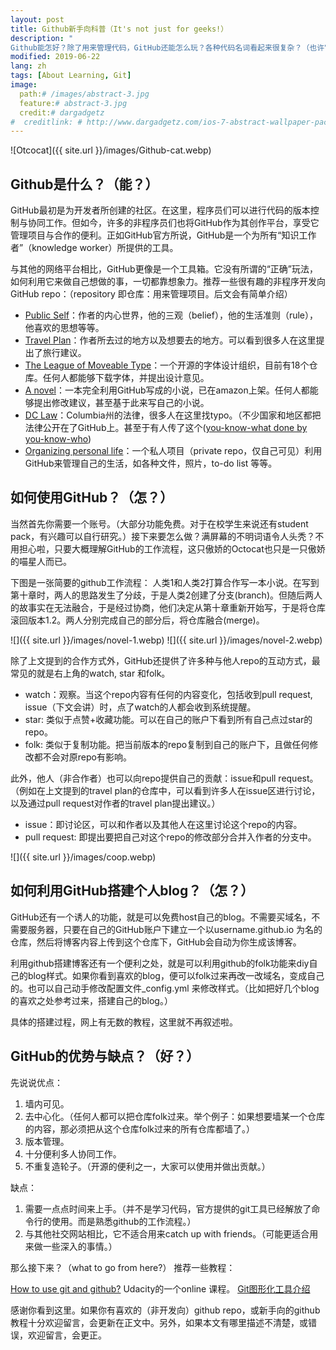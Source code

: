 ```yaml
---
layout: post
title: Github新手向科普（It's not just for geeks!）
description: "
Github能怎好？除了用来管理代码，GitHub还能怎么玩？各种代码名词看起来很复杂？（也许它只是只傲娇的猫星人啦～"
modified: 2019-06-22
lang: zh
tags: [About Learning, Git]
image:
  path:# /images/abstract-3.jpg
  feature:# abstract-3.jpg
  credit:# dargadgetz
#  creditlink: # http://www.dargadgetz.com/ios-7-abstract-wallpaper-pack-for-iphone-5-and-ipod-touch-retina/
---
```


![Otcocat]({{ site.url }}/images/Github-cat.webp)

## Github是什么？（能？）

GitHub最初是为开发者所创建的社区。在这里，程序员们可以进行代码的版本控制与协同工作。但如今，许多的非程序员们也将GitHub作为其创作平台，享受它管理项目与合作的便利。正如GitHub官方所说，GitHub是一个为所有“知识工作者”（knowledge worker）所提供的工具。

与其他的网络平台相比，GitHub更像是一个工具箱。它没有所谓的“正确”玩法，如何利用它来做自己想做的事，一切都靠想象力。推荐一些很有趣的非程序开发向GitHub repo：（repository 即仓库：用来管理项目。后文会有简单介绍）

* [Public Self](https://github.com/busterbenson/public)：作者的内心世界，他的三观（belief），他的生活准则（rule），他喜欢的思想等等。
* [Travel Plan](https://github.com/dylanegan/travel)：作者所去过的地方以及想要去的地方。可以看到很多人在这里提出了旅行建议。
* [The League of Moveable Type](https://github.com/theleagueof)：一个开源的字体设计组织，目前有18个仓库。任何人都能够下载字体，并提出设计意见。
* [A novel](https://github.com/JJ/hoborg)：一本完全利用GitHub写成的小说，已在amazon上架。任何人都能够提出修改建议，甚至基于此来写自己的小说。
* [DC Law](https://github.com/DCCouncil/dc-law-xml)：Columbia州的法律，很多人在这里找typo。（不少国家和地区都把法律公开在了GitHub上。甚至于有人传了这个([you-know-what done by you-know-who](https://github.com/mlouielu/cn_constitution_2018))
* [Organizing personal life](https://dev.to/jpcs369/organizing-your-life-using-github-6an)：一个私人项目（private repo，仅自己可见）利用GitHub来管理自己的生活，如各种文件，照片，to-do list 等等。


## 如何使用GitHub？（怎？）

当然首先你需要一个账号。（大部分功能免费。对于在校学生来说还有student pack，有兴趣可以自行研究。）接下来要怎么做？满屏幕的不明词语令人头秃？不用担心啦，只要大概理解GitHub的工作流程，这只傲娇的Octocat也只是一只傲娇的喵星人而已。

下图是一张简要的github工作流程：
人类1和人类2打算合作写一本小说。在写到第十章时，两人的思路发生了分歧，于是人类2创建了分支(branch)。但随后两人的故事实在无法融合，于是经过协商，他们决定从第十章重新开始写，于是将仓库滚回版本1.2。两人分别完成自己的部分后，将仓库融合(merge)。

![]({{ site.url }}/images/novel-1.webp)
![]({{ site.url }}/images/novel-2.webp)

除了上文提到的合作方式外，GitHub还提供了许多种与他人repo的互动方式，最常见的就是右上角的watch, star 和folk。

* watch：观察。当这个repo内容有任何的内容变化，包括收到pull request, issue（下文会讲）时，点了watch的人都会收到系统提醒。
* star: 类似于点赞+收藏功能。可以在自己的账户下看到所有自己点过star的repo。
* folk: 类似于复制功能。把当前版本的repo复制到自己的账户下，且做任何修改都不会对原repo有影响。

此外，他人（非合作者）也可以向repo提供自己的贡献：issue和pull request。（例如在上文提到的travel plan的仓库中，可以看到许多人在issue区进行讨论，以及通过pull request对作者的travel plan提出建议。）
* issue：即讨论区，可以和作者以及其他人在这里讨论这个repo的内容。
* pull request: 即提出要把自己对这个repo的修改部分合并入作者的分支中。

![]({{ site.url }}/images/coop.webp)


## 如何利用GitHub搭建个人blog？（怎？）
GitHub还有一个诱人的功能，就是可以免费host自己的blog。不需要买域名，不需要服务器，只要在自己的GitHub账户下建立一个以username.github.io 为名的仓库，然后将博客内容上传到这个仓库下，GitHub会自动为你生成该博客。

利用github搭建博客还有一个便利之处，就是可以利用github的folk功能来diy自己的blog样式。如果你看到喜欢的blog，便可以folk过来再改一改域名，变成自己的。也可以自己动手修改配置文件_config.yml 来修改样式。（比如把好几个blog的喜欢之处参考过来，搭建自己的blog。）

具体的搭建过程，网上有无数的教程，这里就不再叙述啦。

## GitHub的优势与缺点？（好？）
先说说优点：
1. 墙内可见。
2. 去中心化。（任何人都可以把仓库folk过来。举个例子：如果想要墙某一个仓库的内容，那必须把从这个仓库folk过来的所有仓库都墙了。）
3. 版本管理。
4. 十分便利多人协同工作。
5. 不重复造轮子。（开源的便利之一，大家可以使用并做出贡献。）

缺点：
1. 需要一点点时间来上手。（并不是学习代码，官方提供的git工具已经解放了命令行的使用。而是熟悉github的工作流程。）
2. 与其他社交网站相比，它不适合用来catch up with friends。（可能更适合用来做一些深入的事情。）

那么接下来？（what to go from here?）
推荐一些教程：

[How to use git and github?](https://www.classcentral.com/course/udacity-how-to-use-git-and-github-2661)  Udacity的一个online 课程。
[Git图形化工具介绍](https://www.cnblogs.com/jsonphp/articles/7760810.html)


感谢你看到这里。如果你有喜欢的（非开发向）github repo，或新手向的github教程十分欢迎留言，会更新在正文中。另外，如果本文有哪里描述不清楚，或错误，欢迎留言，会更正。
